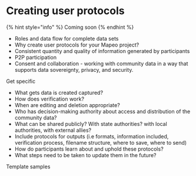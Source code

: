 # Creating user protocols

{% hint style="info" %}
Coming soon
{% endhint %}

* Roles and data flow for complete data sets
* Why create user protocols for your Mapeo project?
* Consistent quantity and quality of information generated by participants
* P2P participation
* Consent and collaboration - working with community data in a way that supports data sovereignty, privacy, and security.

Get specific

* What gets data is created captured?
* How does verification work?
* When are editing and deletion appropriate?
* Who has decision-making authority about access and distribution of the community data?
* What can be shared publicly? With state authorities? with local authorities, with external allies?
* Include protocols for outputs (i.e formats, information included, verification process, filename structure, where to save, where to send)
* How do participants learn about and uphold these protocols?
* What steps need to be taken to update them in the future?

Template samples
